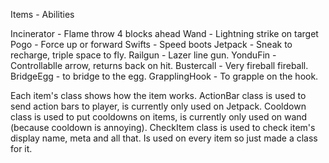 Items - Abilities

 Incinerator -  Flame throw 4 blocks ahead
 Wand - Lightning strike on target
 Pogo - Force up or forward
 Swifts - Speed boots 
 Jetpack - Sneak to recharge, triple space to fly. 
 Railgun - Lazer line gun.
 YonduFin - Controllablle arrow, returns back on hit.
 Bustercall - Very fireball fireball.
 BridgeEgg - to bridge to the egg.
 GrapplingHook - To grapple on the hook.
  
Each item's class shows how the item works.
ActionBar class is used to send action bars to player, is currently only used on Jetpack.
Cooldown class is used to put cooldowns on items, is currently only used on wand (because cooldown is annoying).
CheckItem class is used to check item's display name, meta and all that. Is used on every item so just made a class for it.
